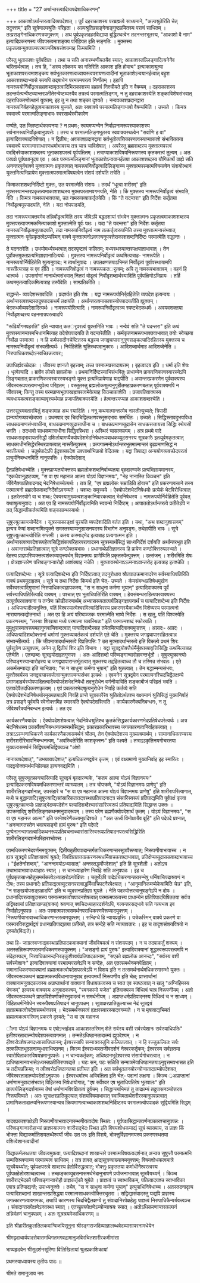 +++
title = "27 अर्थान्तरत्वादिव्यपदेशाधिकरणम्"

+++
आकाशोऽर्थान्तरत्वादिव्यपदेशात् । पूर्वं दहराकाशस्य परब्रह्मत्वे साध्यमाने, "अल्पश्रुतेरिति चेत् तदुक्त्तम्" इति सूत्रेणाल्पश्रुतिः परिहृता । अल्पश्रुतिप्रसङ्गेनाङ्गुष्ठप्रमितस्य परत्वं साधितम् । तत्प्रसङ्गेनाधिकरणत्रयमुक्त्तम् । अथ पूर्वप्रकृतदहरविद्याया बुद्धिस्थत्वेन तदनन्तरभूतस्य, "आकाशो वै नाम" इत्यादिप्रकरणस्य जीवपरत्वमाशङ्क्य परिह्रियत इति सङ्गतिः । मुक्त्तस्य प्रकृतत्वान्मुक्त्तात्मपरमात्मविषयसंशयमाह किमयमिति ।

परैस्तु भूताकाशः पूर्वपक्षितः । तथा च सति अनारम्भणीयतयैव स्यात्; आकाशस्तल्लिङ्गादित्यनेनैव चरितार्थत्वात् । तत्र हि, "अस्य लोकस्य का गतिरिति आकाश इति होवाच" इत्याकाशश्रुत्या भूताकाशपरत्वमाशङ्कय सर्वभूतकारणत्वज्वायस्त्वपरायणत्वादीनां भूताकाशेऽन्वयानर्हत्वात् बहुश आकाशशब्दाभ्यासे सत्यपि तद्बाधेन परमात्मपरत्वं निर्णीतम् । इहापि नामरूपयोर्निर्वोढृत्वब्रह्मशब्दामृतत्वादिभिराकाशस्य ब्रह्मत्वं निश्चीयते इति न वैषम्यम् । दहराकाशस्य तदन्तर्वत्यर्न्वेष्टव्यान्तरप्रतीतेरन्वेष्टव्यस्यैव तत्रत्यं परमात्मलिङ्गम्, न तु दहराकाशस्येति शङ्काविशेषसंभवात् दहराधिकरणोत्थानं युक्त्तम्; इह तु न तथा शङ्का दृश्यते । नन्ववकाशप्रदानद्वारा नामरूपनिर्वहणहेतुत्वमाकाशस्य युज्यते, अतः स्ववाक्ये परमात्मलिङ्गाभावो वैषम्यमिति । उच्यते । किमत्र स्ववाक्ये परमात्मलिङ्गाभावः स्वरसार्थस्वीकारेण

वर्ण्यते, उत क्लिष्टार्थकल्पनया ? न प्रथमः; स्वयमप्यन्येन निर्वाह्यनामरूपस्याकाशस्य सर्वनामरूपनिर्वोढृत्वानुपपत्तेः । तस्य च परमात्मलिङ्गभूतस्य स्ववाक्यस्थत्वेन "सर्वाणि ह वा" इत्यादिवाक्यादविशेषात् । न द्वितीयः; अवकाशप्रदानद्वारा सर्वभूतोत्पत्तिकारणत्वस्याप्याकाशे संभाविततया स्ववाक्ये परमात्मासाधारणधर्माभावस्य तत्र चात्र चाविशेषात् । अपरैस्तु ब्रह्मशब्दस्य मुक्त्तात्मपरत्वं वदद्भिरेवाकाशशब्दस्य भूताकाशपरत्वं पूर्वपक्षितम् । तत्राप्याकाशविषयनिरूपणस्य कृतकरत्वं तुल्यम् । अतः परपक्षे पूर्वपक्षानुदय एव । अतः परमात्मलिङ्गानां भूताकाशेऽन्वयानर्हतया आकाशशब्दस्य यौगिकार्थे ग्राह्ये सति अनन्तरपूर्ववाक्ये मुक्त्तात्मनः प्रकृतत्वात् नामरूपनिर्वोढृत्वादिलिङ्गाच्च मुक्त्तात्मपरमात्मविषयत्वेन संशयोत्थानं युक्त्तमित्यभिप्रायेण मुक्त्तात्मपरमात्मविषयत्वेन संशयं दर्शयति तत्रेति ।

किमाकाशशब्दनिर्दिष्टो मुक्त्तः, उत परमात्मेति संशयः । तदर्थं "धूत्वा शरीरम्" इति मुक्त्तस्यानन्तरप्रकृतत्वमाकाशशब्दस्य मुक्त्तपरतामवगमयति, नेति । किं मुक्त्तस्य नामरूपनिर्वोढृत्वं संभवति, नेति । किमत्र नामरूपभाक्त्तया, उत नामरूपव्याकर्तृतयेति । किं "ते यदन्तरा" इति निर्देशः कर्तृतया निर्वोढृत्वमुपपादयति, नेति । यदा नोपपादयति,

तदा नामरूपभाक्तवमेव तन्निर्वोढृत्वमिति तस्य जीवेऽपि बद्धदशायां संभवेन मुक्त्तात्मनः प्रकृतत्वमाकाशशब्दस्य मुक्त्तपरत्वाक्गमकमित्याकाशो मुक्त्तात्मेति पूर्वः पक्षः । यदा "ते यदन्तरा" इति निर्देशः कर्तृतया नामरूपनिर्वोढृत्वमुपपादयति, तदा नामरूपनिर्वोढृत्वं नाम तत्कर्तृत्वरूपमिति तस्य मुक्त्तात्मन्यसंभवात् मुक्त्तात्मनः पूर्वप्रकृतत्वेऽप्यस्मिन् वाक्ये मुक्त्तात्मनोऽवगत्यनुपपत्तेराकाशशब्दनिर्दिष्टः परमात्मेति राद्धान्तः ।

ते यदनतरेति । उभयोमर्ध्यस्थत्वात् तदस्पृष्टत्वं फलितम्; मध्यस्थस्यान्तरपक्षपाताभावात् । तेन पूर्वोक्त्तमुक्त्तप्रत्यभिज्ञाज्ञानादित्यर्थः । मुक्त्तस्य नामरूपनिर्वोढृत्वं कथमित्यत्राह- नामरूपेति । नामरूपयोर्निर्वहितेति श्रुत्यनुवादः; न त्वर्थानुवादः । उपलक्षणतयाऽभिमतं निर्वोढृत्वं पूर्वावस्थायामपि नास्तीत्यत्राह स एव हीति । नामरूपनिवोढृत्वं न नामरूपकतर्ृत्वम्; अपि तु नामरूपभाक्तवम् । वहनं हि धात्वर्थः । उपसर्गाणां नानार्थत्वसंभवात् नितरां वोढृत्वं निर्वोढृशब्दार्थस्यादिति पूर्वपक्षिणोऽभिप्रायः । तर्हि कथममृतत्वादिकमित्यत्राह तस्यैवेति । साम्प्रतिकीति ।

राद्धान्ते- व्यपदेशस्तावदिति । प्रदर्श्यत इति शेषः । यद्वा नामरूपयोनिर्र्वहितेति व्यपदेश इत्यन्वयः । अर्थान्तरत्वशब्दस्तदुपपादकधर्मं लक्षयति । अर्थान्तरत्वमाकाशस्योपपादयतीति ह्युक्त्तम् । भेदकधर्मव्यपदेशादित्यर्थः । नामरूपयोरित्यादि । नामरूपनिर्वोढृत्वञ्च स्पष्टभेदकधर्मः । अवयवशक्तया निर्वोढृशब्दस्य वहनमात्रपरत्वादपि

"रूढिर्योगमपहरति" इति न्यायात् कतर्ृपरत्वं युक्त्तमिति भावः । नन्वेवं सति "ते यदन्तरा" इति कथं मुक्त्तस्यानन्तरमभिधानमित्याह तदेवोपपादयति ते यदन्तरेतीति । कर्मकृतनामरूपभाक्तवाभावात् तयोः स्वेच्छया निर्वोढा परमात्मा । न हि कर्मपरादीनचेष्टितस्य बद्धस्य जगद्व्यापारानुगुणसङ्कल्पादिरहितस्य मुक्त्तस्य च नामरूपनिर्वोढृत्वं संभवतीत्यर्थः । निर्वहितेति श्रुतिस्थपदानुकारः । आदिशब्दार्थमाह आदिशब्देनेति । निरुपाधिकशब्दोऽनवच्छिन्नत्वपरः;

उपाधिर्ह्यवच्छेदकः । जीवस्य ज्ञानतो बृहत्त्वम्; तच्च परमात्मप्रसादायत्तम् । बृहत्वादय इति । धर्मा इति शेषः । धृत्वेत्यादि । ब्रह्मैव लोको ब्रह्मलोकः । प्रथमानिर्दिष्टस्याभिसंभवितुः प्राधान्येन प्राकरणिकत्वस्वारस्येऽपि लिङ्गबलात् प्राकरणिकत्वस्वारस्यभङ्गो युक्त्त इत्यभिप्रायेणाह यद्यपीति । अवान्तरप्रकरणेन पूर्ववाक्यस्य जीवस्वरूपपरत्वमभ्युपेत्य परिहृतम् । वस्तुतस्तु ब्रह्मलोकश्रुत्यनुगृहीतमहाप्रकरणबलात् पूर्ववाक्यमपि न जीवपरम्; किन्तु तस्य परमप्राप्यभूतपरब्रह्मपरत्वमेवेत्याह किञ्चाकाशेति । प्रजापतिवाक्यस्य व्यवधायकत्वशङ्काव्यावृत्त्यर्थमाह प्रजापतिवाक्यस्येति । हेत्वन्तरमप्याह आकाशशब्दश्चेति ।

उत्तरसूत्रमवतारयितुं शङ्कामाह अथ स्यादिति । ननु कथमात्मान्तरमेव नास्तीत्युच्यते; त्रिपादी ह्यन्ययोगव्यवच्छेदपरा । प्रथमपाद एव चिदचिद्विलक्षणवस्तुसद्भावः समर्थितः । उच्यते । सिद्धिस्तावदुभयविधा साधकप्रमाणसंभवाधीना, बाधकप्रमाणव्युदासाधीना च । बाधकप्रमाणव्युदासेन साधकसत्तायत्ता सिद्धिः स्थेयसी भवति । तदभावो साधकमात्राधीना सिद्धिरस्थिरा । अस्थिरं चासत्कल्पम् । अत्र प्रथमे पादे साधकसद्भावायतसिद्धौ दशिर्तायामप्यैक्योपदेशभेदनिषेधरूपबाधकव्युदसनस्य सूत्रकारैः इतःपूर्वमकृतत्वात् साधकाधीनसिद्धेरस्थिरप्रायत्वात् नास्तीत्युक्त्तम् । प्रत्यगात्मनोऽर्थान्तरभूतमात्मान्तरं दृढप्रमाणसिद्धं न भवतीत्यर्थः । चतुर्थपादेऽपि ईदृशव्यपदेश उक्त्तार्थाभिप्रायो वेदितव्यः । यद्वा त्रिपाद्या अन्ययोगव्यवच्छेदपरत्वं प्राचुर्यनिबन्धनमिति नानुपपत्तिः । ऐक्योपदेशाद्

द्वैतप्रतिषेधाच्चेति । मुक्त्तप्राप्यतयोक्त्तस्य ब्रह्मलोकशब्दनिर्वाच्यतया बृहदारण्यके प्रत्यभिज्ञायमानस्य, "एकधैवानुद्रष्टव्यम्, "स वा एष महानज आत्मा योऽयं विज्ञानमयः", "नेह नानास्ति किञ्चन" इति जीवेनैक्यप्रतिपादनाद् भेदनिषेधाच्चेत्यर्थः । तत्र हि, "एष ब्रह्मलोकः सम्राडिति होवाच" इति प्रकरणावसाने तस्य परमात्मनो ब्रह्मलोकशब्दनिर्देशोऽवगम्यते । चशब्दः समुच्चये । ऐक्योपदेशभेदनिषेधयोः प्रत्येकं भेदविरोधित्वात् । इतरेतरयोगे वा च शब्दः; ऐक्यस्यामुख्यत्वशङ्कानिवारकत्वात् भेदनिषेधस्य । नामरूपयोर्निर्वहितेति पूर्ववत् यथाश्रुत्यनुवादः । अत एव हि नामरूपयोर्निर्वोढृत्वमिति स्वग्रन्थे निर्दिष्टम् । आपाततोऽर्थान्तरत्वे प्रतीतेऽपि न तत् सिद्धान्तीकर्तव्यमिति शङ्काग्रन्थस्यार्थः ।

सुषुप्त्युत्क्रान्त्योर्भेदेन । सूत्रस्याकाङ्क्षां पूरयति व्यपदेशादिति वर्तत इति । यथा, "अथ शब्दानुशासनम्" इत्यत्र केषां शब्दानामित्युक्त्ते समस्तस्याप्यनुशासनपदस्य विभागेन अनुषङ्गः, तथेहापीति भावः । सूत्रे सुषुप्त्युत्क्रान्त्योरिति सप्तमी । कस्य कस्माद्भेद इत्यत्राह प्रत्यगात्मन इति । अर्थान्तरत्वव्यपदेशरूपहेत्वसिद्धिशंकापरिहारपरत्वादस्य सूत्रस्यार्थसिद्धं साध्यनिर्देशं दर्शयति अर्थान्तरभूत इति । अवान्तरार्थप्रतिज्ञात्वात् सूत्रे कण्ठोक्तयभावः । प्रधानार्थप्रतिज्ञानस्य हि प्रायेण कण्ठोक्त्तिरुपलभ्यते । देहस्य प्राज्ञपरिष्वक्त्तत्वशंकाव्यावृत्त्यर्थम् विज्ञानमयः प्राणेष्विति प्रकृतस्येत्युक्त्तम् । उत्संजन् । शरीरमिति शेषः । क्षेत्रज्ञान्तरेण परिष्वङ्गान्वारोहौ आशंक्याह नचेति । मुक्त्तावस्थेनाऽऽत्मनाऽवान्तरोह इत्यत्राह इतश्चेति ।

पत्यादिशब्देभ्यः । सूत्रे पत्यादिशब्देभ्य इति निर्दिष्टत्वात् तदनुरोधाय श्रौतपाठक्रमानादरेण सर्वस्याधिपतिरिति वाक्यं प्रथममुदाहृतम् । सूत्रे च तथा निर्देशः किमर्थ इति चेत्- उच्यते । र्कमसंबन्धप्रतिषेधमुखेन सर्वेश्वरत्वादिगुणानां निरुपाधिकत्वज्ञापकस्य, "स न साधुना कर्मणा भूयान्" इत्यादिवाक्यस्य पूर्वं सर्वस्याधिपतिरित्यादि वाक्यम् । पश्चात् एष भूताधिपतिरिति वाक्यम् । हेयसंबन्धराहित्यपरवाक्यस्य तत्पूर्वापरवाक्यानां च तन्त्रेण क्रोडीकरणार्थम् अभ्यासरूपतात्पर्यलिङ्गज्ञापनार्थं च पत्यादिशब्देभ्य इति निर्देशः । अधिपत्यादीत्यनुक्त्तिः, पतिं विश्वस्यात्मेश्वरमित्यादिभिरस्य प्रकरणस्यैकार्थ्येन विशेष्यस्य परमात्मनो नारायणत्वद्योतनार्था । अत एव हि अयं परिष्वञ्जकः परमात्मेति भाष्ये निर्देशः । स खलु, पतिं विश्वस्येति प्रकरणस्थम्, "तस्याः शिखाया मध्ये परमात्मा व्यवस्थितः" इति परमात्मशब्दं स्फोरयति । मुमुक्षूपास्यत्वरूपमहागुणवाचिशब्दत्वात् पत्यादिशब्दैस्सह तमेतमित्यादिवाक्यमुपात्तम् । अन्नादः- अन्नदः । अधिपत्यादिशब्दोक्त्तानां धर्माणां मुक्त्तव्यावर्तकत्वं दर्शयति एते चेति । मुक्त्तस्य जगद्व्यापाररहितत्वान्न संभवन्तीत्यर्थः । किं जीवमात्रादर्थान्तरत्वे विप्रतिपत्तिः ? उत मुक्त्तादर्थान्तरत्वे इति विकल्पे प्रथमं शिरः पूर्वसूत्रेण प्रत्युक्त्तम्, अनेन तु द्वितीयं शिर इति विभागः । यद्वा सूत्रद्वयोक्त्तैर्धर्मैर्मुक्त्तव्यावृत्तिसिद्धिः कथमित्यत्राह एतेचेति । एतच्छब्दः सूत्रद्वयोदाहृतगुणपरः । अतः आदिशब्दो परिष्वङ्गान्वारोहावन्तर्भूतौ । सुषुप्त्युक्रान्त्योः परिष्वङ्गस्यान्वारोहस्य च जगद्व्यापारान्तर्भूतत्वात् मुक्त्तस्य तद्रहितत्वाच्च तौ च तस्मिन्न संभवतः । एते अकर्मसम्पाद्या इति चाभिप्रायः; "स न साधुना कर्मणा भूयान्" इति श्रुतत्वात् । तेन बद्धान्मन्यसंभवः, मुक्त्तैश्वर्यस्य जगद्व्यापारवर्जत्वान्मुक्त्तात्मन्यसंभव इत्यर्थः । एवमनेन सूत्रद्वयेन परमात्मनश्चिदचिद्वैलक्षण्ये प्रमाणदार्ढ्यस्योपपादितत्वादैक्योपदेशभेदनिषेधौ तदनुरोधेन वर्णनीयाविति शङ्काबीजं परिहृतं भवति । एतावदेवैतदधिकरणकृत्यम् । एवं प्रबलतरभेदश्रुत्यनुरोधेन निर्वाहे कर्तव्ये सति ऐक्योपदेशभेदनिषेधयोरमुख्यतयाऽपि निर्वाहे प्राप्ते सूत्रकारैरेव श्रुतितोऽर्थतश्च वक्ष्यमाणं श्रुतिसिद्धं मुख्यनिर्वाहं तत्र प्रसङ्गे पूर्वमपि स्वेनोक्त्तमिह स्मारयति ऐक्योपदेशस्त्विति । कार्यकारणैक्यनिबन्धनः, न तु जीवेश्वरैक्यनिबन्धन इत्यर्थः । तत एव

कार्यकारणैक्यादेव । ऐक्योपदेशशेषत्वात् भेदनिषेधश्रुतिश्च कुतर्कसिद्धकार्यकारणभेदप्रतिषेधपरेत्यर्थः । अत्र भेदनिषेधस्य प्रकार्यैक्यनिबन्धनत्वमप्यर्थसिद्धम्; प्रकारप्रकारिभावस्य जगत्कारणत्वनिर्वाहकत्वात् । तत्राऽऽरम्भणाधिकरणे कार्यकारणैकत्वसमर्थनं श्रौतम्, तेन ऐक्योपदेशस्य मुख्यत्वमार्थम् । सामानाधिकरण्यस्य शरीरशरीरिभावनिबन्धनत्वम्, "अवस्थितेरिति काशकृत्स्नः" इति वक्ष्यते । तत्राऽऽकृतिनयगोचरतया मुख्यत्वसमर्थनं सिद्विषयमचिद्विषयञ्च "अंशो

नानाव्यपदेशात्", "उभयव्यपदेशात्" इत्यधिकरणद्वयेन कृतम् । एवं वक्ष्यमाणो मुख्यनिर्वाह इह स्मारितः । पादद्वयोक्त्तमर्थमभिप्रेत्याह इत्यनवद्यमिति ।

परैस्तु सुषुप्त्युत्क्रान्त्यारित्यादि सूत्रद्वयं बृहदारण्यके, "कतम आत्मा योऽयं विज्ञानमयः" इत्यादिप्रकरणविषयमधिकरणान्तरं व्याख्यातम् । तत्र चोपक्रमे, "योऽयं विज्ञानमयः प्राणेषु" इति शारीरलिङ्गदर्शनात्, उपसंहारे च "स वा एष महानज आत्मा योऽयं विज्ञानमयः प्राणेषु" इति शारीरापरित्यागात्, मध्ये च बुद्धान्तादि(सुषुप्त्यादि)सांसारिकतत्तदवस्थाप्रतिपादनादत्र संसारिस्वरूपं प्रतिपाद्यमिति पूर्वपक्षं कृत्वा सुषुप्त्युत्क्रान्त्योः प्राज्ञाद्भेदव्यपदेशेन पत्यादिशब्दैश्चासंसारिस्वरूपं प्रतिपाद्यमिति सिद्धान्त उक्त्तः । उपक्रमादिषु शरीरलिङ्गकथनमनुवादरूपम् । तस्य परेण ब्रह्मणैक्योपदेशार्थं कृतम् । योऽयं विज्ञानमयः", "स वा एष महानज आत्मा" इति परमेश्वरेणैकत्वमुपदिश्यते । "अत ऊर्ध्वं विमोक्षायैव ब्रूहि" इति पदेपदे प्रश्नात्, "अनन्वागतस्तेन भवत्यसङ्गो ह्ययं पुरुषः" इति पदेपदे पुण्येनानन्वागतत्वादिकथनरूपप्रतिवचनाच्चासंसारिस्वरूपप्रतिपादनपरत्वसिद्धिरिति शारीरलिङ्गदशर्नपरिहारश्चोक्त्तः ।

एवमधिकरणभेदवर्णनमयुक्त्तम्; द्वितीयतृतीयपादान्तर्गताधिकरणान्तरसूत्रवैरूप्यात्; निरूपणीयाभावाच्च । न ह्यत्र सूत्रद्वये प्रतिज्ञावाक्यं श्रूयते; विवक्षिततत्तत्प्रकरणस्थधर्मिवाचकशब्दाभावात्, प्रतिक्षेप्यव्युदासकशब्दाभावाच्च । "ईक्षतेर्नाशब्दम्", "आनन्दमयोऽभ्यासात्" अन्तस्तद्धर्मोपदेशात्" इति हि सूत्रशैली । अतोऽत्र तथाभावाभावादध्याहारः स्यात् । स चानध्याहारेण निर्वाहे सति अनुपपन्नः । इह च पूर्वप्रकृतसाध्यहेतुसमर्थकत्वेऽध्याहारोऽनपेक्षितः । चतुर्थेऽपि पादेऽधिकरणान्तरारम्भेषु धर्मिवाचिपदाश्रवणं न दोषः; तस्य प्रधानादेः प्रतिपाद्यत्वव्युदसनपरत्वाद्धर्मिवाचिपदनैरपेक्ष्यात् । "आनुमानिकमप्येकेषामिति चेन्न" इति, "न सङ्खयोपसङ्ग्रहादपि" इति च व्युदसनप्रतिज्ञा श्रूयते । नेति पदस्योत्तरत्रानुषङ्गेऽपि न दोषः । प्रधानादिपरत्वव्युदासस्य परमात्मपरत्वोपपादनशेषत्वात् परमात्मपरत्वस्य प्राधान्येन प्रतिपिपादयिषिततया सर्वत्र तद्विवक्षायां प्रतिज्ञाखण्ड(वाक्य) श्रवणात् क्वचिदध्याहारदर्शनेऽपि, गत्यन्तरसद्भावे सति गत्यभाव इव निर्वाहोऽनुपपन्नः । अतः परमात्मपरत्वसमर्थनपराधिकरणवैरूप्यादयुक्त्तम् । निरूपणीयाभावाच्चाधिकरणान्तरत्वमयुक्त्तम् । सन्दिग्धे हि न्यायप्रवृत्तिः । यत्रेकस्मिन् वाक्ये प्रकरणे वा परस्परविरुद्धार्थद्वयं प्रधानप्रतिपाद्यतया प्रतीयते, तत्र सन्देहे सति न्यायावतारः । इह च तादृशसंशयविषयो न दृश्यते(विद्यते)।

तथा हि- जाग्रत्स्वप्नाद्यवस्थाप्रतिपादकवाक्यानां जीवविषयत्वं न संशयपदम् । न च तदपाकर्तुं शक्यम् । अतस्तन्निरूपणपरत्वमधिकरणस्यायुक्त्तम् । "असङ्गो ह्ययं पुरुषः" इत्यादिवाक्यानां शुद्धस्वरूपपरत्वमपि न संदेहास्पदम्, निरवधिकानन्दनिरङ्कुशैश्वर्यप्रतिपादकानाम्, "सएको ब्रह्मलोक आनन्दः", "सर्वस्य वशी सर्वस्येशानः" इत्यादिवाक्यानां परमात्मपरत्वेऽपि न सन्देहः, अत एतत्समर्थनमनपेक्षितम् । समानाधिकरणवाक्यानां ब्रह्मात्मकत्वोपदेशपरत्वेऽपि न विशय इति न तत्समर्थनार्थमधिकरणारम्भो युक्त्तः । जीवस्वरूपकथनं ब्रह्मात्मकत्वविधानायानुवाद इत्ययमर्थो निरूपणीय इति चेन्न; प्राप्तार्थानां वाक्यानामनुवादकत्वस्य अप्राप्तार्थानां वाक्यानां विधायकत्वस्य च स्वत एव स्पष्टत्वात् न खलु "अग्निहिमस्य भेषजम्" इत्यस्य वाक्यस्य अनुवादकत्वम्, "स्वगकामो यजेत" इतिवाक्यस्य विधित्वं चात्र निरूपणीयम् । अतो जीवस्वरूपकथने प्राप्तविशेषणोक्त्तेरनुवादत्वं न समर्थनीयम् । अप्राप्तधर्मप्रतिपादनस्य विधित्वं च न साध्यम् । विहितधर्मनिषेधेन स्वरूपैक्यप्रतिपादनं चानुपपन्नम् । सूत्राक्षरप्रातिकूल्याच्च नेदं सूत्रद्वयं ब्रह्मात्मकत्वोपदेशसमर्थनपरम् । भेदसमर्थनपरत्वं ह्यक्षरस्वारस्यादवगम्यते । न च मृषावाद्यभिमतं ब्रह्मात्मकत्वमस्मिन् प्रकरणे दृश्यते; "स वा एष महानज

ौत्मा योऽयं विज्ञानमयः य एषोऽन्तर्हृदय आकाशस्तस्मिन् शेते सर्वस्य वशी सर्वस्येशानः सर्वस्याधिपतिः" इतीश्वरतादात्म्योपदेशपरत्वावगमात् । तन्मतेऽधिष्ठानतादात्म्यं ह्युपदेश्यम् । न हीश्वरोऽशेषजगदध्यासाधिष्ठानम्; ईश्वरस्यापि सन्मात्रवस्तुनि कल्पितत्वात् । न हि रज्जुकल्पितः सर्पः तत्कल्पितभूदलनाम्बुधाराधिष्ठानम् । किञ्च ईश्वराध्यस्तजीवदर्शनं नेश्वरकर्तृकम्; ईश्वरस्य सर्वज्ञतया स्वारोपिताकारविषयभ्रमानुपपत्तेः । न चान्यकर्तृकम्; अधिष्ठानभूदेश्वरस्य संसार्यगोचरत्वात् । न ह्यधिष्ठानानवभासेऽध्यस्तप्रतीतिरुपपद्यते । घटः सन्, पटः सन्निति सन्मात्रमेवाधिष्ठानतयाऽनुवृत्तमवभासत इति च तदीयप्रक्रिया; न त्वीश्वरोऽधिष्ठानतया प्रतीयत इति । अत सर्पभूतलनयोरन्योन्यतादात्म्योपदेशवत् जीवेश्वरतादात्म्योपदेशोऽनुपपन्नः । ईश्वरधर्माश्च अविवक्षिता इति चेत्- पदानां लक्षणा । किञ्च ्रअप्राप्तानां धर्माणामनुवादासंभवात् विहितस्य निषेधायोगात्, "एष सर्वेश्वर एष भूताधिपतिरेष भूतपालः" इति तात्पर्यलिङ्गदर्शनाच्च तेषां धर्माणामविवक्षितत्वं दुर्वचम् । सिद्धान्त्यभिमतं तु तादात्म्यं तदुपासनञ्चोत्तरत्र निरूपयिष्यते । अतः सूत्राक्षरप्रातिकूल्यात् संशयविषयाभावात् स्वाभिमतार्थशरीरस्यानुपपन्नत्वात् प्रामाणिकतादात्म्यनिरूपणस्यान्यत्र क्रियमाणत्वाच्चाकाशशब्दनिर्दिष्टस्य परमात्मत्वोपपादकं सूद्वियमिति सिद्धम् ।

यादवप्रकाशपक्षेऽपि निरूपणीयाभावादनारम्भणीयत्वदोषः स्थितः । पूर्वपक्षसिद्धान्तवर्णनप्रकारश्चानुपपन्नः । परिष्वङ्गान्वारोहाभ्यां प्राज्ञस्यात्मनः शारीराद्भेदः स्थित इति विषयशोधकमाद्यं सूत्रं व्याख्याय, स प्राज्ञः किं भोक्त्ता विद्याकर्मातिशयलब्धैश्वर्यो जीवः उत परः इति विशये, भोक्त्तुर्विज्ञानमयस्य प्रकरणस्थतया वशित्वेशानत्वादीनां

विद्याकर्मलब्धतया जीवत्वमुक्त्वा, पत्यादिशब्दानां शाखान्तरे परमात्मविषयत्वदर्शनात् अन्यत्र सुषुप्तौ परमात्मनि सम्पत्तिश्रवणाच्च परमात्मत्वं साधितम् । तत्र तावत् आद्यसूत्रव्याख्यानमयुक्त्तम्; विषयशोधकत्वमात्रे सूत्रवैयर्थ्यात्; पूर्वपक्षपरत्वे शाब्दस्य हेतोर्विरुद्धत्वात्; भोक्त्तुः प्रकृततया कर्माधीनैश्वरत्वस्य पूर्वपक्षहेतोरशाब्दत्वाच्च । तच्छङ्काव्युदसनासमर्थभेदानुभाषणे प्रयोजनाभावात् सूत्रवैयथ्यर्म् । किञ्च शारीराद्भेदकौ परिष्वङ्गान्वारोहौ प्राज्ञकर्तृकौ श्रूयेते । प्राज्ञत्वं च स्वाभाविकम्, पतित्वादयश्च स्वाभाविका एवात्र प्रतिपाद्यन्ते; उपाध्यनुक्त्तेः । तथैव, "स न साधुना कर्मणा भूयान्" इत्युपाधिनिषेधाच्च । अतस्तदनादृत्य पत्यादिशब्दानां शाखान्तरप्रसिद्धया परमात्मसाधकत्वोक्त्तिरचुतरा । सद्विद्यासंवादस्तु यद्यपि प्राज्ञस्य जगत्कारणत्वावगमकः, तथापि कारणस्य चिदचिद्वैलक्षण्ये तु संवादानिरपेक्षहेतुः पाज्ञत्वं निरुपाधिकैन्वर्यवत्त्वञ्च । संवादान्तरापेक्षणेऽनवस्था स्यात् । एतच्छ्रुत्यपेक्षणेऽन्योन्याश्रयः स्यात् । अतोऽधिकरणान्तरकल्पनं तन्निर्वहणं चानुपपन्नम् । अतः सूत्रत्रयमेकाधिकरणम् ॥

इति श्रीहारीतकुलतिलकवाग्विजयिसूनुना श्रीरङ्गराजदिव्याज्ञालब्धवेदव्यासापरनामधेयेन

श्रीमद्वदाचार्यपादसेवासमधिगतभगवद्रामानुजविरचितशारीरकमीमांसा

भाष्यहृदयेन श्रीसुदर्शनसूरिणा विलिखितायां श्रुतप्रकाशिकायां

प्रथमस्याध्यायस्य तृतीयः पादः ॥

श्रीमते रामानुजाय नमः


